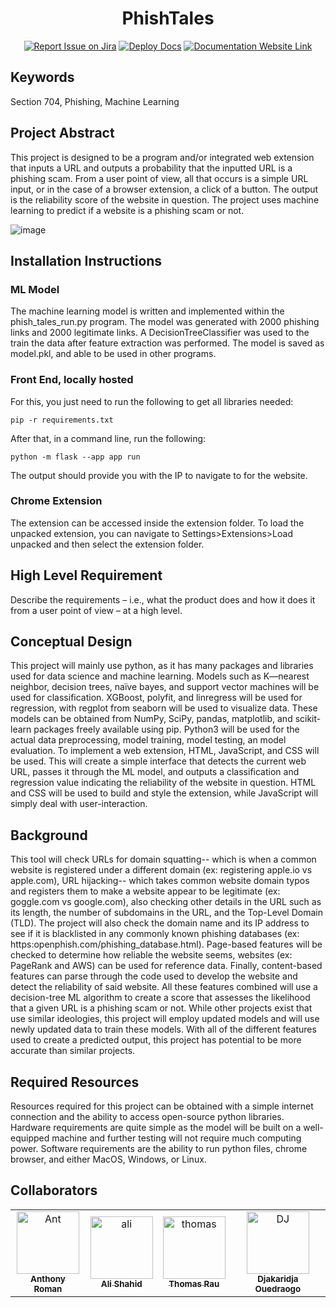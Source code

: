 <div align="center">

# PhishTales
[![Report Issue on Jira](https://img.shields.io/badge/Report%20Issues-Jira-0052CC?style=flat&logo=jira-software)]([https://temple-cis-projects-in-cs.atlassian.net/jira/software/c/projects/DT/issues](https://temple-cis-projects-in-cs.atlassian.net/jira/software/c/projects/PHT/issues))
[![Deploy Docs](https://github.com/ApplebaumIan/tu-cis-4398-docs-template/actions/workflows/deploy.yml/badge.svg)](https://github.com/ApplebaumIan/tu-cis-4398-docs-template/actions/workflows/deploy.yml)
[![Documentation Website Link](https://img.shields.io/badge/-Documentation%20Website-brightgreen)](https://applebaumian.github.io/tu-cis-4398-docs-template/)


</div>


## Keywords

Section 704, Phishing, Machine Learning

## Project Abstract

This project is designed to be a program and/or integrated web extension that inputs a URL and outputs a probability that the inputted URL is a phishing scam. From a user point of view, all that occurs is a simple URL input, or in the case of a browser extension, a click of a button. The output is the reliability score of the website in question. The project uses machine learning to predict if a website is a phishing scam or not.

![image](https://user-images.githubusercontent.com/70736675/232888073-d0f4e223-d67c-4968-a0f3-a35a0066a622.png)


## Installation Instructions

### ML Model
The machine learning model is written and implemented within the phish_tales_run.py program. The model was generated with 2000 phishing links and 2000 legitimate links. A DecisionTreeClassifier was used to the train the data after feature extraction was performed. The model is saved as model.pkl, and able to be used in other programs.

### Front End, locally hosted
For this, you just need to run the following to get all libraries needed:

`pip -r requirements.txt`

After that, in a command line, run the following:

`python -m flask --app app run`

The output should provide you with the IP to navigate to for the website.


### Chrome Extension

The extension can be accessed inside the extension folder. To load the unpacked extension, you can navigate to Settings>Extensions>Load unpacked and then select the extension folder.

## High Level Requirement

Describe the requirements – i.e., what the product does and how it does it from a user point of view – at a high level.

## Conceptual Design

This project will mainly use python, as it has many packages and libraries used for data science and machine learning. Models such as K—nearest neighbor, decision trees, naïve bayes, and support vector machines will be used for classification. XGBoost, polyfit, and linregress will be used for regression, with regplot from seaborn will be used to visualize data. These models can be obtained from NumPy, SciPy, pandas, matplotlib, and scikit-learn packages freely available using pip. Python3 will be used for the actual data preprocessing, model training, model testing, an model evaluation. To implement a web extension, HTML, JavaScript, and CSS will be used. This will create a simple interface that detects the current web URL, passes it through the ML model, and outputs a classification and regression value indicating the reliability of the website in question. HTML and CSS will be used to build and style the extension, while JavaScript will simply deal with user-interaction.

## Background

This tool will check URLs for domain squatting-- which is when a common website is registered under a different domain (ex: registering apple.io vs apple.com), URL hijacking-- which takes common website domain typos and registers them to make a website appear to be legitimate (ex: goggle.com vs google.com), also checking other details in the URL such as its length, the number of subdomains in the URL, and the Top-Level Domain (TLD). The project will also check the domain name and its IP address to see if it is blacklisted in any commonly known phishing databases (ex: https:openphish.com/phishing_database.html). Page-based features will be checked to determine how reliable the website seems, websites (ex: PageRank and AWS) can be used for reference data. Finally, content-based features can parse through the code used to develop the website and detect the reliability of said website. All these features combined will use a decision-tree ML algorithm to create a score that assesses the likelihood that a given URL is a phishing scam or not. While other projects exist that use similar ideologies, this project will employ updated models and will use newly updated data to train these models. With all of the different features used to create a predicted output, this project has potential to be more accurate than similar projects.

## Required Resources

Resources required for this project can be obtained with a simple internet connection and the ability to access open-source python libraries. Hardware requirements are quite simple as the model will be built on a well-equipped machine and further testing will not require much computing power. Software requirements are the ability to run python files, chrome browser, and either MacOS, Windows, or Linux.

## Collaborators

[//]: # ( readme: collaborators -start )
<table>
<tr>
    <td align="center">
        <a href="https://github.com/anthonyjromann">
            <img src="https://avatars.githubusercontent.com/u/76930172?v=4" width="100;" alt="Ant"/>
            <br />
            <sub><b>Anthony Roman</b></sub>
        </a>
    </td>
    <td align="center">
        <a href="https://github.com/alishahidd">
            <img src="https://avatars.githubusercontent.com/u/76089708?v=4" width="100;" alt="ali"/>
            <br />
            <sub><b>Ali Shahid</b></sub>
        </a>
    </td>
    <td align="center">
        <a href="https://github.com/trau3">
            <img src="https://avatars.githubusercontent.com/u/70736675?v=4" width="100;" alt="thomas"/>
            <br />
            <sub><b>Thomas Rau</b></sub>
        </a>
        </td>
    <td align="center">
        <a href="https://github.com/douedra1">
            <img src="https://avatars.githubusercontent.com/u/50376645?v=4" width="100;" alt="DJ"/>
            <br />
            <sub><b>Djakaridja Ouedraogo</b></sub>
        </a>
    </td>
    </td></tr>
</table>

[//]: # ( readme: collaborators -end )
